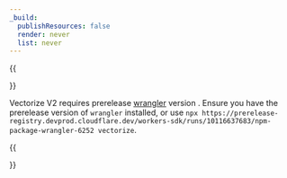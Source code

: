 ```yaml
---
_build:
  publishResources: false
  render: never
  list: never
---
```


{{<Aside type="note" header="Wrangler prerelease version required">}}

Vectorize V2 requires prerelease [wrangler](https://github.com/cloudflare/workers-sdk/pull/6252#issuecomment-2228856302) version . Ensure you have the prerelease version of `wrangler` installed, or use `npx https://prerelease-registry.devprod.cloudflare.dev/workers-sdk/runs/10116637683/npm-package-wrangler-6252 vectorize`.

{{</Aside>}}
